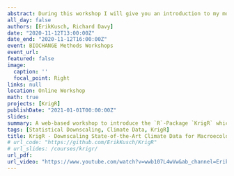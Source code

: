 ```yaml
---
abstract: During this workshop I will give you an introduction to my most recent `R`-Package (`KrigR`) which provides you with a fully R-internal workflow to (1)	Download and process state-of-the-art climate data for a wide-range of more than 80 climatic variables at up-to hourly temporal resolutions, (2) download and process digital elevation model data to match your climate data, and (3) downscale the climate data downloaded in step 1 using the data generated in step 2, to achieve spatial resolutions of 1x1km using the powerful kriging methodology. Effectively, this makes available to you state-of-the-art climate data at fine spatial resolutions in hourly time steps and should prove to be a useful tool in biogeographic analyses on global and local scales. My colleague and co-author of KrigR - Richard Davy - will join us to provide some useful background on climate science and datasets.
all_day: false
authors: [ErikKusch, Richard Davy]
date: "2020-11-12T13:00:00Z"
date_end: "2020-11-12T16:00:00Z"
event: BIOCHANGE Methods Workshops
event_url: 
featured: false
image:
  caption: ''
  focal_point: Right
links: null
location: Online Workshop
math: true
projects: [KrigR]
publishDate: "2021-01-01T00:00:00Z"
slides: 
summary: A web-based workshop to introduce the `R`-Package `KrigR` which introduces intuitive downloading and downscaling methods for ERA5(-Land) climate reanalysis data to `R`-users.
tags: [Statistical Downscaling, Climate Data, KrigR]
title: KrigR - Downscaling State-of-the-Art Climate Data for Macroecologists
# url_code: "https://github.com/ErikKusch/KrigR"
# url_slides: /courses/krigr/
url_pdf: 
url_video: "https://www.youtube.com/watch?v=wwb107L4wVw&ab_channel=ErikKusch"
---
```



